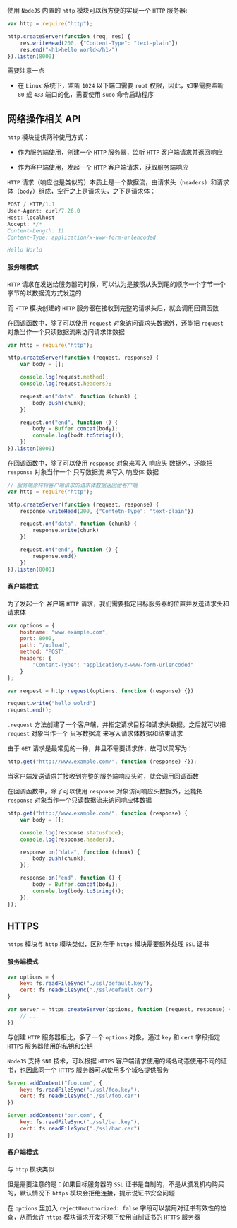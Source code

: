 使用 ```NodeJS``` 内置的 ```http``` 模块可以很方便的实现一个 ```HTTP``` 服务器:

```js
var http = require("http");

http.createServer(function (req, res) {
    res.writeHead(200, {"Content-Type": "text-plain"})
    res.end("<h1>hello world</h1>")
}).listen(8000)
```

需要注意一点

* 在 ```Linux``` 系统下，监听 ```1024``` 以下端口需要 ```root``` 权限，因此，如果需要监听 ```80``` 或 ```433``` 端口的化，需要使用 ```sudo``` 命令启动程序


## 网络操作相关 API

```http``` 模块提供两种使用方式：

* 作为服务端使用，创建一个 ```HTTP``` 服务器，监听 ```HTTP``` 客户端请求并返回响应

* 作为客户端使用，发起一个 ```HTTP``` 客户端请求，获取服务端响应

```HTTP``` 请求（响应也是类似的）本质上是一个数据流，由请求头（```headers```）和请求体（```body```）组成，空行之上是请求头，之下是请求体：

```js
POST / HTTP/1.1
User-Agent: curl/7.26.0
Host: localhost
Accept: */*
Content-Length: 11
Content-Type: application/x-www-form-urlencoded

Hello World
```

#### 服务端模式

```HTTP``` 请求在发送给服务器的时候，可以认为是按照从头到尾的顺序一个字节一个字节的以数据流方式发送的

而 ```HTTP``` 模块创建的 ```HTTP``` 服务器在接收到完整的请求头后，就会调用回调函数

在回调函数中，除了可以使用 ```request``` 对象访问请求头数据外，还能把 ```request``` 对象当作一个只读数据流来访问请求体数据

```js
var http = require("http");

http.createServer(function (request, response) {
    var body = [];

    console.log(request.method);
    console.log(request.headers);

    request.on("data", function (chunk) {
        body.push(chunk);
    })

    request.on("end", function () {
        body = Buffer.concat(body);
        console.log(bodt.toString());
    })
}).listen(8000)
```

在回调函数中，除了可以使用 ```response``` 对象来写入 响应头 数据外，还能把 ```response``` 对象当作一个 只写数据流 来写入 响应体 数据

```js
// 服务端原样将客户端请求的请求体数据返回给客户端
var http = require("http");

http.createServer(function (request, response) {
    response.writeHead(200, {"Contetn-Type": "text-plain"})

    request.on("data", function (chunk) {
        response.write(chunk)
    })

    request.on("end", function () {
        response.end()
    })
}).listen(8000)
```

#### 客户端模式

为了发起一个 客户端 ```HTTP``` 请求，我们需要指定目标服务器的位置并发送请求头和请求体

```js
var options = {
    hostname: "www.example.com",
    port: 8000,
    path: "/upload",
    method: "POST",
    headers: {
        "Content-Type": "application/x-www-form-urlencoded"
    }
};

var request = http.request(options, function (response) {})

request.write("hello wolrd")
request.end();
```

```.request``` 方法创建了一个客户端，并指定请求目标和请求头数据。之后就可以把 ```request``` 对象当作一个 只写数据流 来写入请求体数据和结束请求

由于 ```GET``` 请求是最常见的一种，并且不需要请求体，故可以简写为：

```js
http.get("http://www.example.com/", function (response) {});
```

当客户端发送请求并接收到完整的服务端响应头时，就会调用回调函数

在回调函数中，除了可以使用 ```response``` 对象访问响应头数据外，还能把 ```response``` 对象当作一个只读数据流来访问响应体数据


```js
http.get("http://www.example.com/", function (response) {
    var body = [];

    console.log(response.statusCode);
    console.log(response.headers);

    response.on("data", function (chunk) {
        body.push(chunk);
    });

    response.on("end", function () {
        body = Buffer.concat(body);
        console.log(body.toString());
    });
});
```


## HTTPS

```https``` 模块与 ```http``` 模块类似，区别在于 ```https``` 模块需要额外处理 ```SSL``` 证书

#### 服务端模式

```js
var options = {
    key: fs.readFileSync("./ssl/default.key"),
    cert: fs.readFileSync("./ssl/default.cer")
}

var server = https.createServer(options, function (request, response) {
    // ...
})
```

与创建 ```HTTP``` 服务器相比，多了一个 ```options``` 对象，通过 ```key``` 和 ```cert``` 字段指定 ```HTTPS``` 服务器使用的私钥和公钥

```NodeJS``` 支持 ```SNI``` 技术，可以根据 ```HTTPS``` 客户端请求使用的域名动态使用不同的证书，也因此同一个 ```HTTPS``` 服务器可以使用多个域名提供服务

```js
Server.addContent("foo.com", {
    key: fs.readFileSync("./ssl/foo.key"),
    cert: fs.readFileSync("./ssl/foo.cer")
})

Server.addContent("bar.com", {
    key: fs.readFileSync("./ssl/bar.key"),
    cert: fs.readFileSync("./ssl/bar.cer")
})
```

#### 客户端模式

与 ```http``` 模块类似

但是需要注意的是：如果目标服务器的 ```SSL``` 证书是自制的，不是从颁发机构购买的，默认情况下 ```https``` 模块会拒绝连接，提示说证书安全问题

在 ```options``` 里加入 ```rejectUnauthorized: false``` 字段可以禁用对证书有效性的检查，从而允许 ```https``` 模块请求开发环境下使用自制证书的 ```HTTPS``` 服务器

